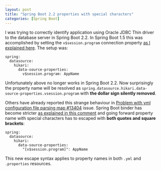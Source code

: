 ```yaml
---
layout: post
title: "Spring Boot 2.2 properties with special characters"
categories: [Spring Boot]
---
```


I was trying to correctly identify application using Oracle JDBC Thin driver to the database server in Spring Boot 2.2. 
In Spring Boot 1.5 this was accomplished by setting the `v$session.program` connection property 
[as I explained here](https://stackoverflow.com/a/49278981/1602555). The setup was:

```
spring:
  datasource:
    hikari:
      data-source-properties:
        v$session.program: AppName
```

Unfortunately above no longer works in Spring Boot 2.2. Now surprisingly the property name will be resolved as
`spring.datasource.hikari.data-source-properties.vsession.program` with **the dollar sign silently removed**. 

Others have already reported this strange behaviour in [Problem with yml configuration file parsing map #13404](https://github.com/spring-projects/spring-boot/issues/13404) 
issue. Spring Boot binder has become stricter [as explained in this comment](https://github.com/spring-projects/spring-boot/issues/13404#issuecomment-395307439)
and going forward property name with special characters has to escaped with **both quotes and square brackets**:

```
spring:
  datasource:
    hikari:
      data-source-properties:
        "[v$session.program]": AppName
```

This new escape syntax applies to property names in both `.yml` and `.properties` resources.